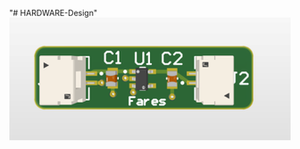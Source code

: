 "# HARDWARE-Design" 
![Image Alt](https://github.com/FaresAmor/HARDWARE-Design/blob/403708126704611446c14cd4ab31e6370bbe946b/Reg.png)
